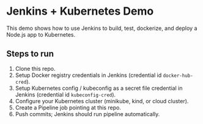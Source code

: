 # Jenkins + Kubernetes Demo

This demo shows how to use Jenkins to build, test, dockerize, and deploy a Node.js app to Kubernetes.

## Steps to run

1. Clone this repo.
2. Setup Docker registry credentials in Jenkins (credential id `docker-hub-cred`).
3. Setup Kubernetes config / kubeconfig as a secret file credential in Jenkins (credential id `kubeconfig-cred`).
4. Configure your Kubernetes cluster (minikube, kind, or cloud cluster).
5. Create a Pipeline job pointing at this repo.
6. Push commits; Jenkins should run pipeline automatically.
